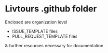 # Livtours .github folder

Enclosed are organization level
- ISSUE_TEMPLATE files
- PULL_REQUEST_TEMPLATE files

& further resources necessary for documentation
